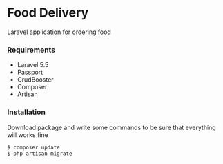 # Food Delivery
Laravel application for ordering food
### Requirements

- Laravel 5.5
- Passport
- CrudBooster
- Composer
- Artisan

### Installation

Download package and write some commands to be sure that everything will works fine

```sh
$ composer update
$ php artisan migrate
```

